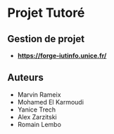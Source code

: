 # Projet Tutoré

## Gestion de projet
* **https://forge-iutinfo.unice.fr/**

## Auteurs

* Marvin Rameix
* Mohamed El Karmoudi
* Yanice Trech
* Alex Zarzitski
* Romain Lembo
